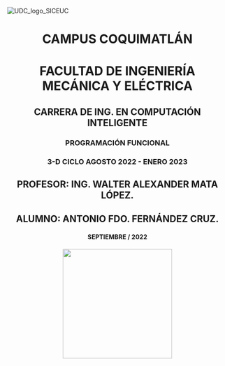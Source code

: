 ![UDC_logo_SICEUC](https://portal.ucol.mx/content/micrositios/188/image/Escudo2021/Dos_lineas_Izq/UdeC_2L%20izq_872.png)
<center> <h1>CAMPUS COQUIMATLÁN</h1> </center>


<center> <h1>FACULTAD DE INGENIERÍA MECÁNICA Y ELÉCTRICA</h1> </center>
<center> <h2>CARRERA DE ING. EN COMPUTACIÓN INTELIGENTE</h1> </center>
<center> <h3>PROGRAMACIÓN FUNCIONAL</h1> </center>
<center> <h3>3-D CICLO AGOSTO 2022 - ENERO 2023</h1> </center>

<center> <h2>PROFESOR: ING. WALTER ALEXANDER MATA LÓPEZ.</h1> </center>

<center> <h2>ALUMNO: ANTONIO FDO. FERNÁNDEZ CRUZ.</h1> </center>

<center> <h4>SEPTIEMBRE / 2022</h1> </center>



<center><img src="https://portal.ucol.mx/content/micrositios/188/image/Escudo2021/Frase/Frase.png" width="250"></center>
